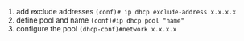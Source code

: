 1. add exclude addresses
	`(conf)# ip dhcp exclude-address x.x.x.x`
2. define pool and name
	`(conf)#ip dhcp pool "name"`
3. configure the pool
	`(dhcp-conf)#network x.x.x.x`